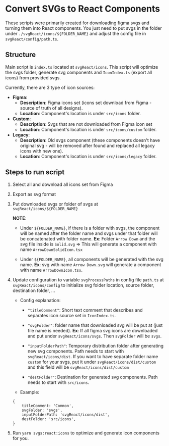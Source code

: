 # Convert SVGs to React Components

These scripts were primarily created for downloading figma svgs and turning them into React components. You just need to put svgs in the folder under `./svgReact/icons/${FOLDER_NAME}` and adjust the config file in `svgReact/config/path.ts`.

## Structure

Main script is `index.ts` located at `svgReact/icons`. This script will optimize the svgs folder, generate svg components and `IconIndex.ts` (export all icons) from provided svgs.

Currently, there are 3 type of icon sources:
- **Figma**:
    - **Description**: Figma icons set (icons set download from Figma - source of truth of all designs).
    - **Location**: Component's location is under `src/icons` folder.
- **Custom**:
    - **Description**: Svgs that are not downloaded from Figma icon set
    - **Location**: Component's location is under `src/icons/custom` folder.
- **Legacy**:
    - **Description**: Old svgs component (these components doesn't have original svg - will be removed after found and replaced all legacy icons with new one).
    - **Location**: Component's location is under `src/icons/legacy` folder.


## Steps to run script

1. Select all and download all icons set from Figma
2. Export as svg format
3. Put downloaded svgs or folder of svgs at `svgReact/icons/${FOLDER_NAME}`

    **NOTE**:
    - Under `${FOLDER_NAME}`, if there is a folder with svgs, the component will be named after the folder name and svgs under that folder will be concatenated with folder name.
    **Ex**: Folder `Arrow Down` and the svg file inside is `Solid.svg`
    => This will generate a component with name `ArrowDownSolidIcon.tsx`

    - Under `${FOLDER_NAME}`, all components will be generated with the svg name.
    **Ex**: svg with name `Arrow Down.svg` will generate a component with name `ArrowDownIcon.tsx`.
4. Update configuration to variable `svgProcessPaths` in config file `path.ts` at `svgReact/icons/config` to initialize svg folder location, source folder, destination folder, ...
    - Config explanation:
        - `"titleComment"`: Short text comment that describes and separates icon source set in `IconIndex.ts`.

        - `"svgFolder"`: folder name that downloaded svg will be put at (just file name is needed).
        **Ex**: If all figma svg icons are downloaded and put under `svgReact/icons/svgs`. Then `svgFolder` will be `svgs`.

        - `"inputFolderPath"`: Temporary distribution folder after generating new svg components. Path needs to start with `svgReact/icons/dist`. If you want to have separate folder name `custom` for your svgs, put it under `svgReact/icons/dist/custom` and this field will be `svgReact/icons/dist/custom`

        - `"destFolder"`: Destination for generated svg components. Path needs to start with `src/icons`.
    - Example:
    ```
    {
        titleComment: 'Common',
        svgFolder: 'svgs',
        inputFolderPath: 'svgReact/icons/dist',
        destFolder: 'src/icons',
    }
    ```
4. Run `yarn svgs:react:icons` to optimize and generate icon components for you.
